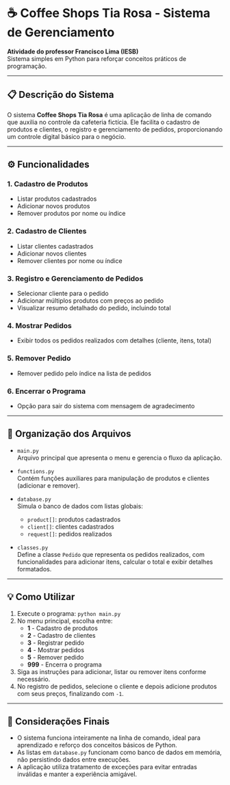 # ☕ Coffee Shops Tia Rosa - Sistema de Gerenciamento

**Atividade do professor Francisco Lima (IESB)**  
Sistema simples em Python para reforçar conceitos práticos de programação.

---

## 📋 Descrição do Sistema

O sistema **Coffee Shops Tia Rosa** é uma aplicação de linha de comando que auxilia no controle da cafeteria fictícia. Ele facilita o cadastro de produtos e clientes, o registro e gerenciamento de pedidos, proporcionando um controle digital básico para o negócio.

---

## ⚙️ Funcionalidades

### 1. Cadastro de Produtos
- Listar produtos cadastrados  
- Adicionar novos produtos  
- Remover produtos por nome ou índice  

### 2. Cadastro de Clientes
- Listar clientes cadastrados  
- Adicionar novos clientes  
- Remover clientes por nome ou índice  

### 3. Registro e Gerenciamento de Pedidos
- Selecionar cliente para o pedido  
- Adicionar múltiplos produtos com preços ao pedido  
- Visualizar resumo detalhado do pedido, incluindo total

### 4. Mostrar Pedidos
- Exibir todos os pedidos realizados com detalhes (cliente, itens, total)

### 5. Remover Pedido
- Remover pedido pelo índice na lista de pedidos

### 6. Encerrar o Programa
- Opção para sair do sistema com mensagem de agradecimento

---

## 📂 Organização dos Arquivos

- `main.py`  
  Arquivo principal que apresenta o menu e gerencia o fluxo da aplicação.

- `functions.py`  
  Contém funções auxiliares para manipulação de produtos e clientes (adicionar e remover).

- `database.py`  
  Simula o banco de dados com listas globais:  
  - `product[]`: produtos cadastrados  
  - `client[]`: clientes cadastrados  
  - `request[]`: pedidos realizados

- `classes.py`  
  Define a classe `Pedido` que representa os pedidos realizados, com funcionalidades para adicionar itens, calcular o total e exibir detalhes formatados.

---

## 💡 Como Utilizar

1. Execute o programa: `python main.py`  
2. No menu principal, escolha entre:  
   - **1** - Cadastro de produtos  
   - **2** - Cadastro de clientes  
   - **3** - Registrar pedido  
   - **4** - Mostrar pedidos  
   - **5** - Remover pedido  
   - **999** - Encerra o programa  
3. Siga as instruções para adicionar, listar ou remover itens conforme necessário.  
4. No registro de pedidos, selecione o cliente e depois adicione produtos com seus preços, finalizando com `-1`.

---

## 📌 Considerações Finais

- O sistema funciona inteiramente na linha de comando, ideal para aprendizado e reforço dos conceitos básicos de Python.  
- As listas em `database.py` funcionam como banco de dados em memória, não persistindo dados entre execuções.  
- A aplicação utiliza tratamento de exceções para evitar entradas inválidas e manter a experiência amigável.
